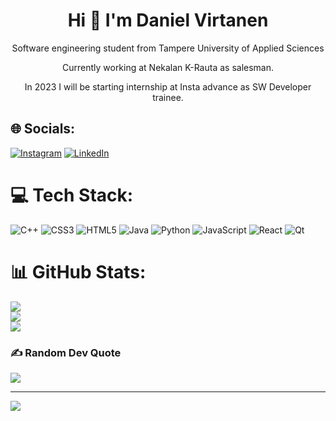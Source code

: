 <h1 align="center">Hi 👋 I'm Daniel Virtanen</h1>
<p align="center">Software engineering student from Tampere University of Applied Sciences</p>
<p align="center">Currently working at Nekalan K-Rauta as salesman.</p>
<p align="center">In 2023 I will be starting internship at Insta advance as SW Developer trainee.</p>

## 🌐 Socials:
[![Instagram](https://img.shields.io/badge/Instagram-%23E4405F.svg?logo=Instagram&logoColor=white)](https://instagram.com/danielrikugabriel) [![LinkedIn](https://img.shields.io/badge/LinkedIn-%230077B5.svg?logo=linkedin&logoColor=white)](https://linkedin.com/in/Daniel-Virtanen) 

# 💻 Tech Stack:
![C++](https://img.shields.io/badge/c++-%2300599C.svg?style=flat&logo=c%2B%2B&logoColor=white) ![CSS3](https://img.shields.io/badge/css3-%231572B6.svg?style=flat&logo=css3&logoColor=white) ![HTML5](https://img.shields.io/badge/html5-%23E34F26.svg?style=flat&logo=html5&logoColor=white) ![Java](https://img.shields.io/badge/java-%23ED8B00.svg?style=flat&logo=java&logoColor=white) ![Python](https://img.shields.io/badge/python-3670A0?style=flat&logo=python&logoColor=ffdd54) ![JavaScript](https://img.shields.io/badge/javascript-%23323330.svg?style=flat&logo=javascript&logoColor=%23F7DF1E) ![React](https://img.shields.io/badge/react-%2320232a.svg?style=flat&logo=react&logoColor=%2361DAFB) ![Qt](https://img.shields.io/badge/Qt-%23217346.svg?style=flat&logo=Qt&logoColor=white)
# 📊 GitHub Stats:
![](https://github-readme-stats.vercel.app/api?username=dan5ku&theme=dark&hide_border=true&include_all_commits=true&count_private=true)<br/>
![](https://github-readme-streak-stats.herokuapp.com/?user=dan5ku&theme=dark&hide_border=true)<br/>
![](https://github-readme-stats.vercel.app/api/top-langs/?username=dan5ku&theme=dark&hide_border=true&include_all_commits=true&count_private=true&layout=compact)

### ✍️ Random Dev Quote
![](https://quotes-github-readme.vercel.app/api?type=horizontal&theme=dark)

---
[![](https://visitcount.itsvg.in/api?id=dan5ku&icon=3&color=12)](https://visitcount.itsvg.in)
